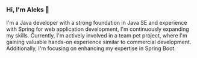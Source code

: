 ### Hi, I'm Aleks 👋
I'm a Java developer with a strong foundation in Java SE and experience with Spring for web application development, I'm continuously expanding my skills. Currently, I'm actively involved in a team pet project, where I'm gaining valuable hands-on experience similar to commercial development. Additionally, I'm focusing on enhancing my expertise in Spring Boot.
<!--
**aleksdenni/aleksdenni** is a ✨ _special_ ✨ repository because its `README.md` (this file) appears on your GitHub profile.

Here are some ideas to get you started:

- 🔭 I’m currently working on ...
- 🌱 I’m currently learning ...
- 👯 I’m looking to collaborate on ...
- 🤔 I’m looking for help with ...
- 💬 Ask me about ...
- 📫 How to reach me: ...
- 😄 Pronouns: ...
- ⚡ Fun fact: ...
-->
